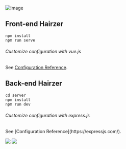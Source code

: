 ![image](https://user-images.githubusercontent.com/88640995/137077754-7662182f-90a2-46cb-89bb-0bd521b0f322.png)


## Front-end Hairzer

```
npm install
npm run serve
```

###### Customize configuration with vue.js
See [Configuration Reference](https://cli.vuejs.org/config/).


## Back-end Hairzer
```
cd server
npm install
npm run dev
```

###### Customize configuration with express.js
<p>See [Configuration Reference](https://expressjs.com/).</p>
<img src="https://www.img.in.th/images/4ca88626428dcb75c23dccfef3b01979.jpg">
<img src="https://www.img.in.th/images/4c3860fc0ae20624c7a5c6abd43910c3.jpg">

